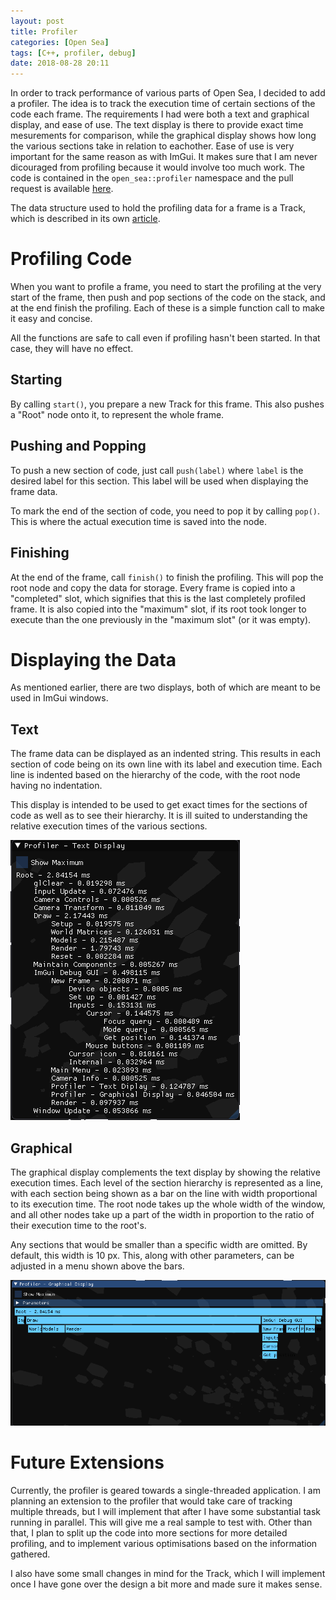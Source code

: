 ```yaml
---
layout: post
title: Profiler
categories: [Open Sea]
tags: [C++, profiler, debug]
date: 2018-08-28 20:11
---
```

In order to track performance of various parts of Open Sea, I decided to add a profiler.
The idea is to track the execution time of certain sections of the code each frame.
The requirements I had were both a text and graphical display, and ease of use.
The text display is there to provide exact time mesurements for comparison, while the graphical display shows how long the various sections take in relation to eachother.
Ease of use is very important for the same reason as with ImGui.
It makes sure that I am never dicouraged from profiling because it would involve too much work.
The code is contained in the `open_sea::profiler` namespace and the pull request is available [here][0].

The data structure used to hold the profiling data for a frame is a Track, which is described in its own [article][1].

# Profiling Code
When you want to profile a frame, you need to start the profiling at the very start of the frame, then push and pop sections of the code on the stack, and at the end finish the profiling.
Each of these is a simple function call to make it easy and concise.

All the functions are safe to call even if profiling hasn't been started.
In that case, they will have no effect.

## Starting
By calling `start()`, you prepare a new Track for this frame.
This also pushes a "Root" node onto it, to represent the whole frame.

## Pushing and Popping
To push a new section of code, just call `push(label)` where `label` is the desired label for this section.
This label will be used when displaying the frame data.

To mark the end of the section of code, you need to pop it by calling `pop()`.
This is where the actual execution time is saved into the node.

## Finishing
At the end of the frame, call `finish()` to finish the profiling.
This will pop the root node and copy the data for storage.
Every frame is copied into a "completed" slot, which signifies that this is the last completely profiled frame.
It is also copied into the "maximum" slot, if its root took longer to execute than the one previously in the "maximum slot" (or it was empty).

# Displaying the Data
As mentioned earlier, there are two displays, both of which are meant to be used in ImGui windows.

## Text
The frame data can be displayed as an indented string.
This results in each section of code being on its own line with its label and execution time.
Each line is indented based on the hierarchy of the code, with the root node having no indentation.

This display is intended to be used to get exact times for the sections of code as well as to see their hierarchy.
It is ill suited to understanding the relative execution times of the various sections.

![Profiler text interface](/images/profiler_text.png "Profiler text interface")

## Graphical
The graphical display complements the text display by showing the relative execution times.
Each level of the section hierarchy is represented as a line, with each section being shown as a bar on the line with width proportional to its execution time.
The root node takes up the whole width of the window, and all other nodes take up a part of the width in proportion to the ratio of their execution time to the root's.

Any sections that would be smaller than a specific width are omitted.
By default, this width is 10 px.
This, along with other parameters, can be adjusted in a menu shown above the bars.

![Profiler graphical interface](/images/profiler_graphical.png "Profiler graphical interface")

# Future Extensions
Currently, the profiler is geared towards a single-threaded application.
I am planning an extension to the profiler that would take care of tracking multiple threads, but I will implement that after I have some substantial task running in parallel.
This will give me a real sample to test with.
Other than that, I plan to split up the code into more sections for more detailed profiling, and to implement various optimisations based on the information gathered.

I also have some small changes in mind for the Track, which I will implement once I have gone over the design a bit more and made sure it makes sense.

[0]: https://github.com/pilif0/open-sea/pull/21
[1]: https://smola.me/blog/2018/7/7/track-tree-stack-hybrid
